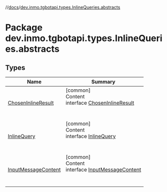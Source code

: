 //[docs](../../index.md)/[dev.inmo.tgbotapi.types.InlineQueries.abstracts](index.md)



# Package dev.inmo.tgbotapi.types.InlineQueries.abstracts  


## Types  
  
|  Name |  Summary | 
|---|---|
| <a name="dev.inmo.tgbotapi.types.InlineQueries.abstracts/ChosenInlineResult///PointingToDeclaration/"></a>[ChosenInlineResult](-chosen-inline-result/index.md)| <a name="dev.inmo.tgbotapi.types.InlineQueries.abstracts/ChosenInlineResult///PointingToDeclaration/"></a>[common]  <br>Content  <br>interface [ChosenInlineResult](-chosen-inline-result/index.md)  <br><br><br>|
| <a name="dev.inmo.tgbotapi.types.InlineQueries.abstracts/InlineQuery///PointingToDeclaration/"></a>[InlineQuery](-inline-query/index.md)| <a name="dev.inmo.tgbotapi.types.InlineQueries.abstracts/InlineQuery///PointingToDeclaration/"></a>[common]  <br>Content  <br>interface [InlineQuery](-inline-query/index.md)  <br><br><br>|
| <a name="dev.inmo.tgbotapi.types.InlineQueries.abstracts/InputMessageContent///PointingToDeclaration/"></a>[InputMessageContent](-input-message-content/index.md)| <a name="dev.inmo.tgbotapi.types.InlineQueries.abstracts/InputMessageContent///PointingToDeclaration/"></a>[common]  <br>Content  <br>interface [InputMessageContent](-input-message-content/index.md)  <br><br><br>|

